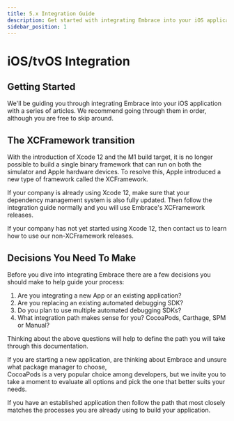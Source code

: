 ```yaml
---
title: 5.x Integration Guide
description: Get started with integrating Embrace into your iOS application
sidebar_position: 1
---
```


# iOS/tvOS Integration

## Getting Started

We'll be guiding you through integrating Embrace into your iOS application
with a series of articles. We recommend going through them in order, although
you are free to skip around.  

## The XCFramework transition

With the introduction of Xcode 12 and the M1 build target, it is no longer possible to build a single binary framework that can run on both the simulator and Apple hardware devices. To resolve this, Apple introduced a new type of framework called the XCFramework.

If your company is already using Xcode 12, make sure that your dependency management system is also fully updated. Then follow the integration guide normally and you will use Embrace's XCFramework releases.

If your company has not yet started using Xcode 12, then contact us to learn how to use our non-XCFramework releases.

## Decisions You Need To Make

Before you dive into integrating Embrace there are a few decisions you should
make to help guide your process:

1. Are you integrating a new App or an existing application?
1. Are you replacing an existing automated debugging SDK?
1. Do you plan to use multiple automated debugging SDKs?
1. What integration path makes sense for you?  CocoaPods, Carthage, SPM or Manual?

Thinking about the above questions will help to define the path you will take
through this documentation.

If you are starting a new application, are thinking about Embrace and unsure what package manager to choose,  
CocoaPods is a very popular choice among developers, but we invite you to take a moment to evaluate all options and pick the one that better suits your needs.

If you have an established application then follow the path that most closely
matches the processes you are already using to build your application.
